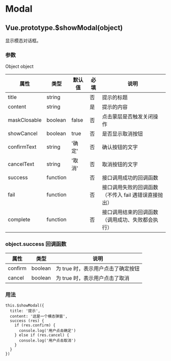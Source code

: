 # Modal

## <a name="showModal">Vue.prototype.\$showModal(object)</a>

显示模态对话框。

### 参数

Object object

| 属性         | 类型     | 默认值 | 必填 | 说明                                                 |
| ------------ | -------- | ------ | ---- | ---------------------------------------------------- |
| title        | string   |        | 否   | 提示的标题                                           |
| content      | string   |        | 是   | 提示的内容                                           |
| maskClosable | boolean  | false  | 否   | 点击蒙层是否触发关闭操作                             |
| showCancel   | boolean  | true   | 否   | 是否显示取消按钮                                     |
| confirmText  | string   | '确定' | 否   | 确认按钮的文字                                       |
| cancelText   | string   | '取消' | 否   | 取消按钮的文字                                       |
| success      | function |        | 否   | 接口调用成功的回调函数                               |
| fail         | function |        | 否   | 接口调用失败的回调函数（不传入 fail 遇错误直接抛出） |
| complete     | function |        | 否   | 接口调用结束的回调函数（调用成功、失败都会执行）     |

### object.success 回调函数

| 属性    | 类型    | 说明                               |
| ------- | ------- | ---------------------------------- |
| confirm | boolean | 为 true 时，表示用户点击了确定按钮 |
| cancel  | boolean | 为 true 时，表示用户点击了取消     |

### 用法

```
this.$showModal({
  title: '提示',
  content: '这是一个模态弹窗',
  success (res) {
    if (res.confirm) {
      console.log('用户点击确定')
    } else if (res.cancel) {
      console.log('用户点击取消')
    }
  }
})
```
